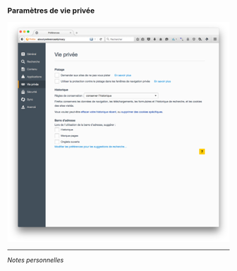 ### Paramètres de vie privée

![Préférences - Vie privée](../img/Firefox-pref-vie-privee.png)

---
*Notes personnelles*

